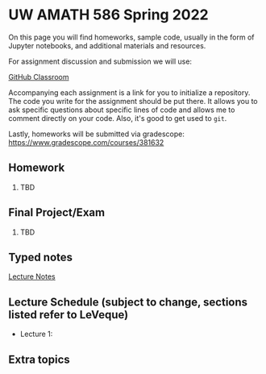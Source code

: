 # UW AMATH 586 Spring 2022

On this page you will find homeworks, sample code, usually in the form of Jupyter notebooks, and additional materials and resources.

For assignment discussion and submission we will use:

[GitHub Classroom](https://classroom.github.com)

Accompanying each assignment is a link for you to initialize a repository.  The code you write for the assignment should be put there.  It allows you to ask specific questions about specific lines of code and allows me to comment directly on your code.  Also, it's good to get used to `git`. 

Lastly, homeworks will be submitted via gradescope: https://www.gradescope.com/courses/381632

## Homework

1. TBD

## Final Project/Exam

1. TBD

## Typed notes

[Lecture Notes](https://github.com/trogdoncourses/amath-586-2022/blob/main/Numerical_Analysis.pdf)

## Lecture Schedule (subject to change, sections listed refer to LeVeque)

* Lecture 1: 

## Extra topics
